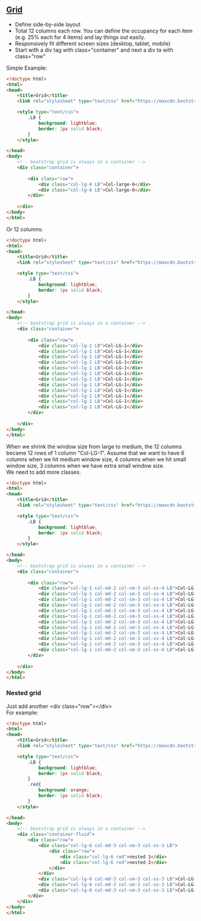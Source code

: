 ## [Grid]

* Define side-by-side layout
* Total 12 columns each row. You can define the occupancy for each item (e.g. 25% each for 4 items) and lay things out easily.
* Responsively fit different screen sizes (desktop, tablet, mobile)
* Start with a div tag with class="container" and next a div ta with class="row"

Simple Example:  
```html
<!doctype html>
<html>
<head>
	<title>Grid</title>
	<link rel="stylesheet" type="text/css" href="https://maxcdn.bootstrapcdn.com/bootstrap/3.3.7/css/bootstrap.min.css">

	<style type="text/css">
		.LB {
			background: lightblue;
			border: 1px solid black;
		}
	</style>

</head>
<body>
	<!-- bootstrap grid is always in a container -->
 	<div class="container">
  
 		<div class="row">
 			<div class="col-lg-6 LB">Col-large-6</div>
 			<div class="col-lg-6 LB">Col-large-6</div>
 		</div>
    
 	</div>
</body>
</html>
```
Or 12 columns:  
```html
<!doctype html>
<html>
<head>
	<title>Grid</title>
	<link rel="stylesheet" type="text/css" href="https://maxcdn.bootstrapcdn.com/bootstrap/3.3.7/css/bootstrap.min.css">

	<style type="text/css">
		.LB {
			background: lightblue;
			border: 1px solid black;
		}
	</style>

</head>
<body>
	<!-- bootstrap grid is always in a container -->
 	<div class="container">
  
 		<div class="row">
 			<div class="col-lg-1 LB">Col-LG-1</div>
 			<div class="col-lg-1 LB">Col-LG-1</div>
 			<div class="col-lg-1 LB">Col-LG-1</div>
			<div class="col-lg-1 LB">Col-LG-1</div>
 			<div class="col-lg-1 LB">Col-LG-1</div>
 			<div class="col-lg-1 LB">Col-LG-1</div>
			<div class="col-lg-1 LB">Col-LG-1</div>
 			<div class="col-lg-1 LB">Col-LG-1</div>
 			<div class="col-lg-1 LB">Col-LG-1</div>
			<div class="col-lg-1 LB">Col-LG-1</div>
 			<div class="col-lg-1 LB">Col-LG-1</div>
 			<div class="col-lg-1 LB">Col-LG-1</div>
 		</div>
    
 	</div>
</body>
</html>
```
When we shrink the window size from large to medium, the 12 columns became 12 rows of 1 column "Col-LG-1". Assume that we want to have 6 columns when we hit medium window size, 4 columns when we hit small window size, 3 columns when we have extra small window size.  
We need to add more classes.
```html
<!doctype html>
<html>
<head>
	<title>Grid</title>
	<link rel="stylesheet" type="text/css" href="https://maxcdn.bootstrapcdn.com/bootstrap/3.3.7/css/bootstrap.min.css">

	<style type="text/css">
		.LB {
			background: lightblue;
			border: 1px solid black;
		}
	</style>

</head>
<body>
	<!-- bootstrap grid is always in a container -->
 	<div class="container">
  
 		<div class="row">
 			<div class="col-lg-1 col-md-2 col-sm-3 col-xs-4 LB">Col-LG-1</div>
 			<div class="col-lg-1 col-md-2 col-sm-3 col-xs-4 LB">Col-LG-1</div>
 			<div class="col-lg-1 col-md-2 col-sm-3 col-xs-4 LB">Col-LG-1</div>
			<div class="col-lg-1 col-md-2 col-sm-3 col-xs-4 LB">Col-LG-1</div>
 			<div class="col-lg-1 col-md-2 col-sm-3 col-xs-4 LB">Col-LG-1</div>
 			<div class="col-lg-1 col-md-2 col-sm-3 col-xs-4 LB">Col-LG-1</div>
			<div class="col-lg-1 col-md-2 col-sm-3 col-xs-4 LB">Col-LG-1</div>
 			<div class="col-lg-1 col-md-2 col-sm-3 col-xs-4 LB">Col-LG-1</div>
 			<div class="col-lg-1 col-md-2 col-sm-3 col-xs-4 LB">Col-LG-1</div>
			<div class="col-lg-1 col-md-2 col-sm-3 col-xs-4 LB">Col-LG-1</div>
 			<div class="col-lg-1 col-md-2 col-sm-3 col-xs-4 LB">Col-LG-1</div>
 			<div class="col-lg-1 col-md-2 col-sm-3 col-xs-4 LB">Col-LG-1</div>
 		</div>
    
 	</div>
</body>
</html>
```
### Nested grid
Just add another \<div class="row">\</div>  
For example:  
```html
<!doctype html>
<html>
<head>
	<title>Grid</title>
	<link rel="stylesheet" type="text/css" href="https://maxcdn.bootstrapcdn.com/bootstrap/3.3.7/css/bootstrap.min.css">

	<style type="text/css">
		.LB {
			background: lightblue;
			border: 1px solid black;
		}
		.red{
			background: orange;
			border: 1px solid black;
		}
	</style>

</head>
<body>
	<!-- bootstrap grid is always in a container -->
 	<div class="container-fluid">
 		<div class="row">
 			<div class="col-lg-6 col-md-3 col-sm-3 col-xs-3 LB">
 				<div class="row">
 					<div class="col-lg-6 red">nested 1</div>
 					<div class="col-lg-6 red">nested 2</div>
 				</div>
 			</div>
 			<div class="col-lg-6 col-md-3 col-sm-3 col-xs-3 LB">Col-LG-1</div>
 			<div class="col-lg-6 col-md-3 col-sm-3 col-xs-3 LB">Col-LG-2</div>
 			<div class="col-lg-6 col-md-3 col-sm-3 col-xs-3 LB">Col-LG-3</div>
		</div>
 	</div>
</body>
</html>
```

[Grid]:http://getbootstrap.com/css/#grid
